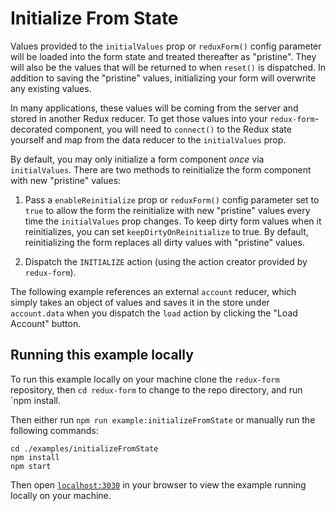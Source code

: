 # Initialize From State

Values provided to the `initialValues` prop or `reduxForm()` config parameter will be loaded into
the form state and treated thereafter as "pristine". They will also be the values that will 
be returned to when `reset()` is dispatched. In addition to saving the "pristine" 
values, initializing your form will overwrite any existing values.

In many applications, these values will be coming from the server and stored in another Redux 
reducer. To get those values into your `redux-form`-decorated component, you will need to 
`connect()` to the Redux state yourself and map from the data reducer to the `initialValues`
prop.

By default, you may only initialize a form component _once_ via `initialValues`. There are two
methods to reinitialize the form component with new "pristine" values:

1. Pass a `enableReinitialize` prop or `reduxForm()` config parameter set to `true` to allow the
form the reinitialize with new "pristine" values every time the `initialValues` prop changes. To
keep dirty form values when it reinitializes, you can set `keepDirtyOnReinitialize` to true. By
default, reinitializing the form replaces all dirty values with "pristine" values.

2. Dispatch the `INITIALIZE` action (using the action creator provided by `redux-form`).

The following example references an external `account` reducer, which simply takes an object of
values and saves it in the store under `account.data` when you dispatch the `load` action by
clicking the "Load Account" button.

## Running this example locally

To run this example locally on your machine clone the `redux-form` repository,
then `cd redux-form` to change to the repo directory, and run `npm install.

Then either run `npm run example:initializeFromState` or manually run the
following commands:
```
cd ./examples/initializeFromState
npm install
npm start
```

Then open [`localhost:3030`](http://localhost:3030) in your
browser to view the example running locally on your machine.

